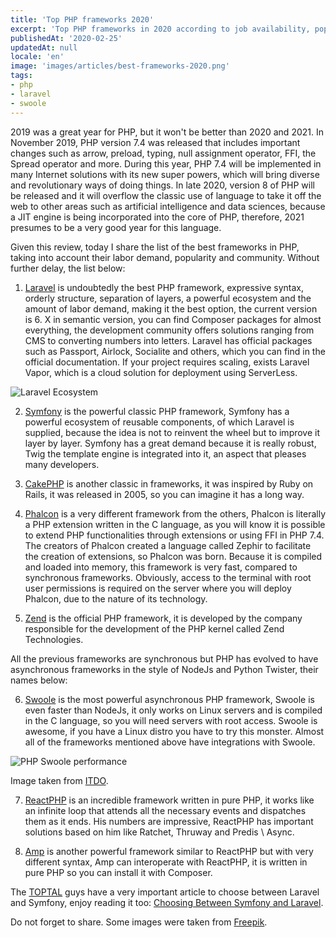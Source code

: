 ```yaml
---
title: 'Top PHP frameworks 2020'
excerpt: 'Top PHP frameworks in 2020 according to job availability, popularity, development community and ecosystem, synchronous and asynchronous. '
publishedAt: '2020-02-25'
updatedAt: null
locale: 'en'
image: 'images/articles/best-frameworks-2020.png'
tags:
- php
- laravel
- swoole
---
```


2019 was a great year for PHP, but it won't be better than 2020 and 2021. In November 2019, PHP version 7.4 was released that includes important changes such as arrow, preload, typing, null assignment operator, FFI, the Spread operator and more. During this year, PHP 7.4 will be implemented in many Internet solutions with its new super powers, which will bring diverse and revolutionary ways of doing things. In late 2020, version 8 of PHP will be released and it will overflow the classic use of language to take it off the web to other areas such as artificial intelligence and data sciences, because a JIT engine is being incorporated into the core of PHP, therefore, 2021 presumes to be a very good year for this language.

Given this review, today I share the list of the best frameworks in PHP, taking into account their labor demand, popularity and community. Without further delay, the list below:

1. [Laravel](https://laravel.com) is undoubtedly the best PHP framework, expressive syntax, orderly structure, separation of layers, a powerful ecosystem and the amount of labor demand, making it the best option, the current version is 6. X in semantic version, you can find Composer packages for almost everything, the development community offers solutions ranging from CMS to converting numbers into letters. Laravel has official packages such as Passport, Airlock, Socialite and others, which you can find in the official documentation. If your project requires scaling, exists Laravel Vapor, which is a cloud solution for deployment using ServerLess.

<img class="img-fluid d-block mb-0 m-auto" src="/images/articles/laravel-ecosystem-2020.png" alt="Laravel Ecosystem">

2. [Symfony](https://symfony.com/) is the powerful classic PHP framework, Symfony has a powerful ecosystem of reusable components, of which Laravel is supplied, because the idea is not to reinvent the wheel but to improve it layer by layer. Symfony has a great demand because it is really robust, Twig the template engine is integrated into it, an aspect that pleases many developers.

3. [CakePHP](https://cakephp.org/) is another classic in frameworks, it was inspired by Ruby on Rails, it was released in 2005, so you can imagine it has a long way.

4. [Phalcon](https://phalcon.io/en-us) is a very different framework from the others, Phalcon is literally a PHP extension written in the C language, as you will know it is possible to extend PHP functionalities through extensions or using FFI in PHP 7.4. The creators of Phalcon created a language called Zephir to facilitate the creation of extensions, so Phalcon was born. Because it is compiled and loaded into memory, this framework is very fast, compared to synchronous frameworks. Obviously, access to the terminal with root user permissions is required on the server where you will deploy Phalcon, due to the nature of its technology.

5. [Zend](https://framework.zend.com/) is the official PHP framework, it is developed by the company responsible for the development of the PHP kernel called Zend Technologies.

All the previous frameworks are synchronous but PHP has evolved to have asynchronous frameworks in the style of NodeJs and Python Twister, their names below:

6. [Swoole](https://www.swoole.co.uk/) is the most powerful asynchronous PHP framework, Swoole is even faster than NodeJs, it only works on Linux servers and is compiled in the C language, so you will need servers with root access. Swoole is awesome, if you have a Linux distro you have to try this monster. Almost all of the frameworks mentioned above have integrations with Swoole.

<img class="img-fluid d-block mb-0 m-auto" src="/images/articles/swoole-performance.png" alt="PHP Swoole performance">

Image taken from [ITDO](https://www.itdo.com/blog/swoole-el-framework-php-asincrono-con-el-mejor-rendimiento-http/).

7. [ReactPHP](https://reactphp.org/) is an incredible framework written in pure PHP, it works like an infinite loop that attends all the necessary events and dispatches them as it ends. His numbers are impressive, ReactPHP has important solutions based on him like Ratchet, Thruway and Predis \ Async.

8. [Amp](https://amphp.org/) is another powerful framework similar to ReactPHP but with very different syntax, Amp can interoperate with ReactPHP, it is written in pure PHP so you can install it with Composer.

The [TOPTAL](https://www.toptal.com/) guys have a very important article to choose between Laravel and Symfony, enjoy reading it too: [Choosing Between Symfony and Laravel](https://www.toptal.com/php/choosing-between-symfony-and-laravel-frameworks).

Do not forget to share. Some images were taken from [Freepik](https://www.freepik.com/free-photos-vectors/technology).